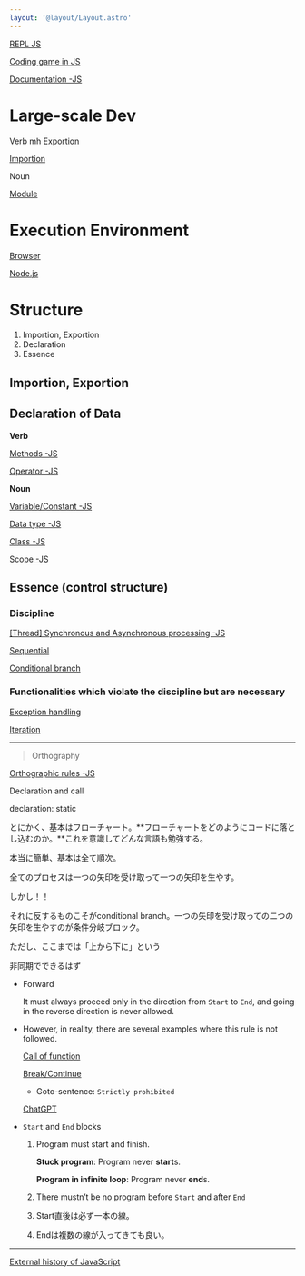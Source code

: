 ```yaml
---
layout: '@layout/Layout.astro'
---
```

[REPL JS](https://repljs.com/)

[Coding game in JS](https://www.notion.so/Coding-game-in-JS-11d496eb7c90805eb9eff803c40514d4?pvs=21)

[Documentation -JS](https://www.notion.so/Documentation-JS-120496eb7c9080e3bde9ec6008e9a771?pvs=21)

# Large-scale Dev

Verb
mh
[Exportion ](https://www.notion.so/Exportion-11a496eb7c90802bab8cf9a0168ed41b?pvs=21)

[Importion](https://www.notion.so/Importion-11a496eb7c90801c9d3bc28bd8c1f820?pvs=21)

Noun

[Module](https://www.notion.so/Module-11a496eb7c9080d1a4d4c8dddc27fd0a?pvs=21)

# Execution Environment

[Browser](https://www.notion.so/Browser-8e0b390f39294b76a38d3c65956d6c47?pvs=21)

[Node.js](https://www.notion.so/Node-js-e33a305ff9374888ae898195a7565a17?pvs=21)

# Structure

1. Importion, Exportion
2. Declaration
3. Essence

## Importion, Exportion

## Declaration of Data

**Verb**

[Methods -JS](https://www.notion.so/Methods-JS-16c683c3878e4d9bba332f444f5bacae?pvs=21)

[Operator -JS](https://www.notion.so/Operator-JS-a1a88ba237a54b0b9d4be396649950d8?pvs=21)

**Noun**

[Variable/Constant -JS](https://www.notion.so/Variable-Constant-JS-ecbd7815b45b4247934337c52be24a26?pvs=21)

[Data type -JS](https://www.notion.so/Data-type-JS-e3e7bcf9752a4eb58f079adc2827809e?pvs=21)

[Class -JS](https://www.notion.so/Class-JS-11e496eb7c908084b719d199cef79dd1?pvs=21)

[Scope -JS](https://www.notion.so/Scope-JS-11b496eb7c90805799bce5de1f65f0ed?pvs=21)

## Essence (control structure)

### Discipline

[[Thread] Synchronous and Asynchronous processing -JS](https://www.notion.so/Thread-Synchronous-and-Asynchronous-processing-JS-11b496eb7c9080babab7f9c4ebd00dbc?pvs=21)

[Sequential](https://www.notion.so/Sequential-120496eb7c908061b5cbfb71638591db?pvs=21)

[Conditional branch](https://www.notion.so/Conditional-branch-120496eb7c9080128730d43232b7cdf6?pvs=21)

### Functionalities which violate the discipline but are necessary

[Exception handling](https://www.notion.so/Exception-handling-120496eb7c90801fba3beac4024b3939?pvs=21)

[Iteration](https://www.notion.so/Iteration-11e496eb7c9080cd9423cfee7fbc56bd?pvs=21)

---

> Orthography
> 

[Orthographic rules -JS](https://www.notion.so/Orthographic-rules-JS-8f25c20ee59946388665693737178f68?pvs=21)

Declaration and call

declaration: static

とにかく、基本はフローチャート。**フローチャートをどのようにコードに落とし込むのか。**これを意識してどんな言語も勉強する。

本当に簡単、基本は全て順次。

全てのプロセスは一つの矢印を受け取って一つの矢印を生やす。

しかし！！

それに反するものこそがconditional branch。一つの矢印を受け取っての二つの矢印を生やすのが条件分岐ブロック。

ただし、ここまでは「上から下に」という

非同期でできるはず

- Forward
    
    It must always proceed only in the direction from `Start` to `End`, and going in the reverse direction is never allowed.
    
- However, in reality, there are several examples where this rule is not followed.
    
    [Call of function](https://www.notion.so/Call-of-function-11f496eb7c9080caa17afa86c7f3185f?pvs=21)
    
    [Break/Continue](https://www.notion.so/Break-Continue-11f496eb7c9080b990aeff3a240ad8ee?pvs=21)
    
    - Goto-sentence: `Strictly prohibited`
    
    [ChatGPT](https://chatgpt.com/share/670ba355-6598-8013-be22-199b79e09627)
    
- `Start` and `End` blocks
    1. Program must start and finish.
        
        **Stuck program**: Program never **start**s.
        
        **Program in infinite loop**: Program never **end**s.
        
    2. There mustn’t be no program before `Start` and after `End`
    3. Start直後は必ず一本の線。
    4. Endは複数の線が入ってきても良い。

---

[External history of JavaScript](https://www.notion.so/External-history-of-JavaScript-0e12fdd92bf343c4bda3425f9a43643f?pvs=21)